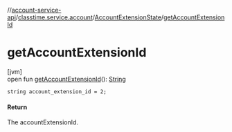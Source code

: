 //[account-service-api](../../../index.md)/[classtime.service.account](../index.md)/[AccountExtensionState](index.md)/[getAccountExtensionId](get-account-extension-id.md)

# getAccountExtensionId

[jvm]\
open fun [getAccountExtensionId](get-account-extension-id.md)(): [String](https://docs.oracle.com/javase/8/docs/api/java/lang/String.html)

`string account_extension_id = 2;`

#### Return

The accountExtensionId.
